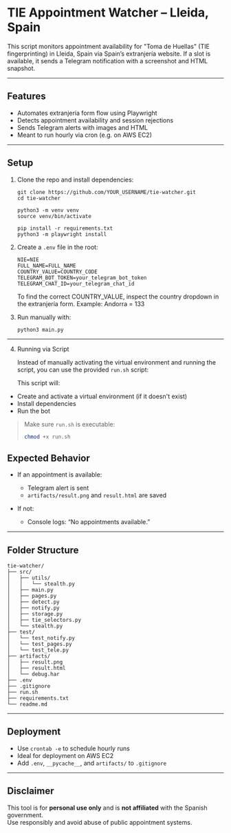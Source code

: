 # TIE Appointment Watcher – Lleida, Spain

This script monitors appointment availability for "Toma de Huellas" (TIE fingerprinting) in Lleida, Spain via Spain’s extranjería website. If a slot is available, it sends a Telegram notification with a screenshot and HTML snapshot.

---

## Features

- Automates extranjería form flow using Playwright  
- Detects appointment availability and session rejections  
- Sends Telegram alerts with images and HTML  
- Meant to run hourly via cron (e.g. on AWS EC2)

---

## Setup

1. Clone the repo and install dependencies:

   ```
   git clone https://github.com/YOUR_USERNAME/tie-watcher.git
   cd tie-watcher

   python3 -m venv venv
   source venv/bin/activate

   pip install -r requirements.txt
   python3 -m playwright install
   ```

2. Create a `.env` file in the root:

   ```
   NIE=NIE
   FULL_NAME=FULL_NAME
   COUNTRY_VALUE=COUNTRY_CODE 
   TELEGRAM_BOT_TOKEN=your_telegram_bot_token
   TELEGRAM_CHAT_ID=your_telegram_chat_id
   ```

   To find the correct COUNTRY_VALUE, inspect the country dropdown in the extranjería form. Example: Andorra = 133

3. Run manually with:

   ```
   python3 main.py
   ```

---

4. Running via Script

   Instead of manually activating the virtual environment and running the script, you can use the provided `run.sh` script:

   This script will:

- Create and activate a virtual environment (if it doesn't exist)
- Install dependencies
- Run the bot

> Make sure `run.sh` is executable:
> 
> ```bash
> chmod +x run.sh
> ```

    
## Expected Behavior

- If an appointment is available:
  - Telegram alert is sent
  - `artifacts/result.png` and `result.html` are saved

- If not:
  - Console logs: “No appointments available.”

---

## Folder Structure

```
tie-watcher/
├── src/ 
│   ├── utils/
│   │   └── stealth.py
│   ├── main.py
│   ├── pages.py
│   ├── detect.py
│   ├── notify.py
│   ├── storage.py
│   ├── tie_selectors.py
│   └── stealth.py
├── test/  
│   └── test_notify.py
│   └── test_pages.py
│   └── test_tele.py
├── artifacts/ 
│   ├── result.png
│   ├── result.html
│   └── debug.har
├── .env
├── .gitignore
├── run.sh
├── requirements.txt
└── readme.md

```

---

## Deployment

- Use `crontab -e` to schedule hourly runs  
- Ideal for deployment on AWS EC2  
- Add `.env`, `__pycache__`, and `artifacts/` to `.gitignore`

---

## Disclaimer

This tool is for **personal use only** and is **not affiliated** with the Spanish government.  
Use responsibly and avoid abuse of public appointment systems.